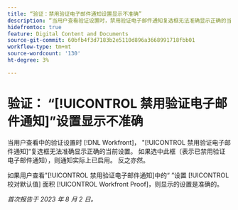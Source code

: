 ```yaml
---
title: “验证：禁用验证电子邮件通知设置显示不准确”
description: “当用户查看验证设置时，禁用验证电子邮件通知复选框无法准确显示正确的当前设置。 如果选中此框（表示已禁用验证电子邮件通知），则通知实际上已启用。 反之亦然。”
hidefromtoc: true
feature: Digital Content and Documents
source-git-commit: 60bfb4f3d7183b2e5110d896a3668991718fbb01
workflow-type: tm+mt
source-wordcount: '130'
ht-degree: 3%

---
```



# 验证： “[!UICONTROL 禁用验证电子邮件通知]”设置显示不准确

当用户查看中的验证设置时 [!DNL Workfront]， &quot;[!UICONTROL 禁用验证电子邮件通知]“复选框无法准确显示正确的当前设置。 如果选中此框（表示已禁用验证电子邮件通知），则通知实际上已启用。 反之亦然。

如果用户查看&quot;[!UICONTROL 禁用验证电子邮件通知]中的“ ”设置 [!UICONTROL 校对默认值] 面积 [!UICONTROL Workfront Proof]，则显示的设置是准确的。

_首次报告于 2023 年 8 月 2 日。_

